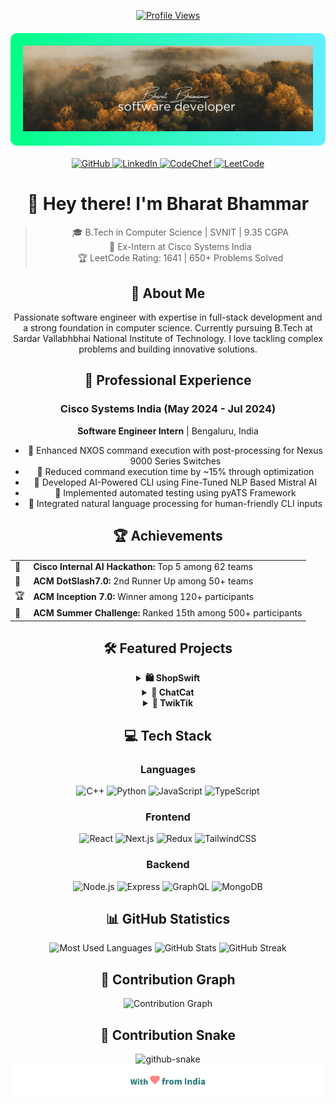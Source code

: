 <div align="center">
  
[![Profile Views](https://komarev.com/ghpvc/?username=Bharat0509&label=Profile%20views&color=0e75b6&style=flat)](https://github.com/Bharat0509)

<div style="background: linear-gradient(to right, #00ff87, #60efff); padding: 20px; border-radius: 10px; margin: 20px 0;">
  <img src="/hero.png" alt="Hero banner" style="max-width: 100%; height: auto;"/>
</div>

<div align="center">
  <a href="https://github.com/Bharat0509">
    <img src="https://img.shields.io/badge/GitHub-181717?style=for-the-badge&logo=github&logoColor=white" alt="GitHub"/>
  </a>
  <a href="https://linkedin.com/in/Bharat0509">
    <img src="https://img.shields.io/badge/LinkedIn-0A66C2?style=for-the-badge&logo=linkedin&logoColor=white" alt="LinkedIn"/>
  </a>
  <a href="https://www.codechef.com/users/light8491">
    <img src="https://img.shields.io/badge/CodeChef-5B4638?style=for-the-badge&logo=codechef&logoColor=white" alt="CodeChef"/>
  </a>
  <a href="https://leetcode.com/Bharat0509">
    <img src="https://img.shields.io/badge/LeetCode-FFA116?style=for-the-badge&logo=leetcode&logoColor=black" alt="LeetCode"/>
  </a>
</div>

# 👋 Hey there! I'm Bharat Bhammar

> 🎓 B.Tech in Computer Science | SVNIT | 9.35 CGPA  
> 💼 Ex-Intern at Cisco Systems India  
> 🏆 LeetCode Rating: 1641 | 650+ Problems Solved

## 🚀 About Me

Passionate software engineer with expertise in full-stack development and a strong foundation in computer science. Currently pursuing B.Tech at Sardar Vallabhbhai National Institute of Technology. I love tackling complex problems and building innovative solutions.

## 💼 Professional Experience

### Cisco Systems India (May 2024 - Jul 2024)
**Software Engineer Intern** | Bengaluru, India

- 🔹 Enhanced NXOS command execution with post-processing for Nexus 9000 Series Switches
- 🔹 Reduced command execution time by ~15% through optimization
- 🔹 Developed AI-Powered CLI using Fine-Tuned NLP Based Mistral AI
- 🔹 Implemented automated testing using pyATS Framework
- 🔹 Integrated natural language processing for human-friendly CLI inputs

## 🏆 Achievements

<table>
<tr>
<td>🥇</td>
<td><b>Cisco Internal AI Hackathon:</b> Top 5 among 62 teams</td>
</tr>
<tr>
<td>🥉</td>
<td><b>ACM DotSlash7.0:</b> 2nd Runner Up among 50+ teams</td>
</tr>
<tr>
<td>🏆</td>
<td><b>ACM Inception 7.0:</b> Winner among 120+ participants</td>
</tr>
<tr>
<td>🎯</td>
<td><b>ACM Summer Challenge:</b> Ranked 15th among 500+ participants</td>
</tr>
</table>

## 🛠️ Featured Projects

<details>
<summary><b>🛍️ ShopSwift</b></summary>

- Full-stack e-commerce platform with Stripe integration
- Role-based authentication using JWT
- Redis caching & BullMQ for order processing
- ML-based product recommendations
- `Technologies:` React.js, Node.js, MongoDB, Redis, BullMQ, ML
</details>

<details>
<summary><b>💬 ChatCat</b></summary>

- Real-time chat application using Next.js 13.4
- Pusher for live messaging
- Secure authentication with NextAuth
- `Technologies:` TypeScript, Next.js, Prisma, Pusher
</details>

<details>
<summary><b>📱 TwikTik</b></summary>

- Social media platform with photo/video sharing
- User authentication & following system
- Redux state management
- `Technologies:` React, MySQL, Express.js, SCSS
</details>

## 💻 Tech Stack

### Languages
![C++](https://img.shields.io/badge/C++-00599C?style=for-the-badge&logo=cplusplus&logoColor=white)
![Python](https://img.shields.io/badge/Python-3776AB?style=for-the-badge&logo=python&logoColor=white)
![JavaScript](https://img.shields.io/badge/JavaScript-F7DF1E?style=for-the-badge&logo=javascript&logoColor=black)
![TypeScript](https://img.shields.io/badge/TypeScript-3178C6?style=for-the-badge&logo=typescript&logoColor=white)

### Frontend
![React](https://img.shields.io/badge/React-61DAFB?style=for-the-badge&logo=react&logoColor=black)
![Next.js](https://img.shields.io/badge/Next.js-000000?style=for-the-badge&logo=next.js&logoColor=white)
![Redux](https://img.shields.io/badge/Redux-764ABC?style=for-the-badge&logo=redux&logoColor=white)
![TailwindCSS](https://img.shields.io/badge/Tailwind-06B6D4?style=for-the-badge&logo=tailwindcss&logoColor=white)

### Backend
![Node.js](https://img.shields.io/badge/Node.js-339933?style=for-the-badge&logo=node.js&logoColor=white)
![Express](https://img.shields.io/badge/Express-000000?style=for-the-badge&logo=express&logoColor=white)
![GraphQL](https://img.shields.io/badge/GraphQL-E10098?style=for-the-badge&logo=graphql&logoColor=white)
![MongoDB](https://img.shields.io/badge/MongoDB-47A248?style=for-the-badge&logo=mongodb&logoColor=white)

## 📊 GitHub Statistics

<div align="center">
  <img src="https://github-readme-stats.vercel.app/api/top-langs?username=Bharat0509&show_icons=true&theme=radical&locale=en&layout=compact" alt="Most Used Languages" />
  
  <img src="https://github-readme-stats.vercel.app/api?username=Bharat0509&show_icons=true&theme=radical" alt="GitHub Stats" />
  
  <img src="https://github-readme-streak-stats.herokuapp.com/?user=Bharat0509&theme=radical" alt="GitHub Streak" />
</div>

## 🌟 Contribution Graph

<img src="https://github-profile-summary-cards.vercel.app/api/cards/profile-details?username=Bharat0509&theme=radical" alt="Contribution Graph" />

## 🐍 Contribution Snake

<picture>
  <source media="(prefers-color-scheme: dark)" srcset="https://raw.githubusercontent.com/Bharat0509/Bharat0509/output/github-contribution-grid-snake-dark.svg" />
  <source media="(prefers-color-scheme: light)" srcset="https://raw.githubusercontent.com/Bharat0509/Bharat0509/output/github-contribution-grid-snake.svg" />
  <img alt="github-snake" src="https://raw.githubusercontent.com/Bharat0509/Bharat0509/output/github-contribution-grid-snake.svg" />
</picture>

<div align="center">
  <img src="/with_love.png" alt="Made with ❤️" />
</div>

</div>
